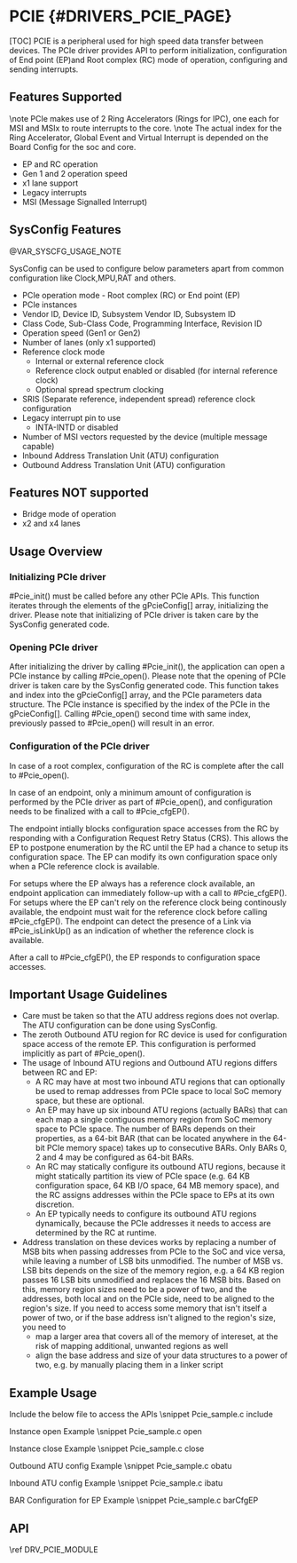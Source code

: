 # PCIE {#DRIVERS_PCIE_PAGE}

[TOC]
PCIE is a peripheral used for high speed data transfer between devices.
The PCIe driver provides API to perform initialization, configuration of End point (EP)and Root complex (RC) mode of operation, configuring and sending interrupts.

## Features Supported

\note PCIe makes use of 2 Ring Accelerators (Rings for IPC), one each for MSI and MSIx to route interrupts to the core.
\note The actual index for the Ring Accelerator, Global Event and Virtual Interrupt is depended on the Board Config for the soc and core.

- EP and RC operation
- Gen 1 and 2 operation speed
- x1 lane support
- Legacy interrupts
- MSI (Message Signalled Interrupt)

## SysConfig Features

@VAR_SYSCFG_USAGE_NOTE

SysConfig can be used to configure below parameters apart from common configuration like Clock,MPU,RAT and others.
- PCIe operation mode - Root complex (RC) or End point (EP)
- PCIe instances
- Vendor ID, Device ID, Subsystem Vendor ID, Subsystem ID
- Class Code, Sub-Class Code, Programming Interface, Revision ID
- Operation speed (Gen1 or Gen2)
- Number of lanes (only x1 supported)
- Reference clock mode
  - Internal or external reference clock
  - Reference clock output enabled or disabled (for internal reference clock)
  - Optional spread spectrum clocking
- SRIS (Separate reference, independent spread) reference clock configuration
- Legacy interrupt pin to use
  - INTA-INTD or disabled
- Number of MSI vectors requested by the device (multiple message capable)
- Inbound Address Translation Unit (ATU) configuration
- Outbound Address Translation Unit (ATU) configuration

## Features NOT supported

- Bridge mode of operation
- x2 and x4 lanes

## Usage Overview

### Initializing PCIe driver

#Pcie_init() must be called before any other PCIe APIs. This function iterates through the elements of the gPcieConfig[] array, initializing the driver. Please note that initializing of PCIe driver is taken care by the SysConfig generated code.

### Opening PCIe driver

After initializing the driver by calling #Pcie_init(), the application can open a PCIe instance by calling #Pcie_open().
Please note that the opening of PCIe driver is taken care by the SysConfig generated code.
This function takes and index into the gPcieConfig[] array, and the PCIe parameters data structure. The PCIe instance is specified by the index of the PCIe in the gPcieConfig[].
Calling #Pcie_open() second time with same index, previously passed to #Pcie_open() will result in an error.

### Configuration of the PCIe driver

In case of a root complex, configuration of the RC is complete after the call to #Pcie_open().

In case of an endpoint, only a minimum amount of configuration is performed by the PCIe driver as part of #Pcie_open(), and configuration needs to be finalized with a call to #Pcie_cfgEP().

The endpoint intially blocks configuration space accesses from the RC by responding with a Configuration Request Retry Status (CRS). This allows the EP to postpone enumeration by the RC until the EP had a chance to setup its configuration space. The EP can modify its own configuration space only when a PCIe reference clock is available.

For setups where the EP always has a reference clock available, an endpoint application can immediately follow-up with a call to #Pcie_cfgEP().
For setups where the EP can't rely on the reference clock being continously available, the endpoint must wait for the reference clock before calling #Pcie_cfgEP(). The endpoint can detect the presence of a Link via #Pcie_isLinkUp() as an indication of whether the reference clock is available.

After a call to #Pcie_cfgEP(), the EP responds to configuration space accesses.

## Important Usage Guidelines

- Care must be taken so that the ATU address regions does not overlap. The ATU configuration can be done using SysConfig.
- The zeroth Outbound ATU region for RC device is used for configuration space access of the remote EP. This configuration is performed implicitly as part of #Pcie_open().
- The usage of Inbound ATU regions and Outbound ATU regions differs between RC and EP:
  - A RC may have at most two inbound ATU regions that can optionally be used to remap addresses from PCIe space to local SoC memory space, but these are optional.
  - An EP may have up six inbound ATU regions (actually BARs) that can each map a single contiguous memory region from SoC memory space to PCIe space. The number of BARs depends on their properties, as a 64-bit BAR (that can be located anywhere in the 64-bit PCIe memory space) takes up to consecutive BARs. Only BARs 0, 2 and 4 may be configured as 64-bit BARs.
  - An RC may statically configure its outbound ATU regions, because it might statically partition its view of PCIe space (e.g. 64 KB configuration space, 64 KB I/O space, 64 MB memory space), and the RC assigns addresses within the PCIe space to EPs at its own discretion.
  - An EP typically needs to configure its outbound ATU regions dynamically, because the PCIe addresses it needs to access are determined by the RC at runtime.
- Address translation on these devices works by replacing a number of MSB bits when passing addresses from PCIe to the SoC and vice versa, while leaving a number of LSB bits unmodified. The number of MSB vs. LSB bits depends on the size of the memory region, e.g. a 64 KB region passes 16 LSB bits unmodified and replaces the 16 MSB bits.
  Based on this, memory region sizes need to be a power of two, and the addresses, both local and on the PCIe side, need to be aligned to the region's size.
  If you need to access some memory that isn't itself a power of two, or if the base address isn't aligned to the region's size, you need to
    - map a larger area that covers all of the memory of intereset, at the risk of mapping additional, unwanted regions as well
    - align the base address and size of your data structures to a power of two, e.g. by manually placing them in a linker script

## Example Usage

Include the below file to access the APIs
\snippet Pcie_sample.c include

Instance open Example
\snippet Pcie_sample.c open

Instance close Example
\snippet Pcie_sample.c close

Outbound ATU config Example
\snippet Pcie_sample.c obatu

Inbound ATU config Example
\snippet Pcie_sample.c ibatu

BAR Configuration for EP Example
\snippet Pcie_sample.c barCfgEP

## API

\ref DRV_PCIE_MODULE